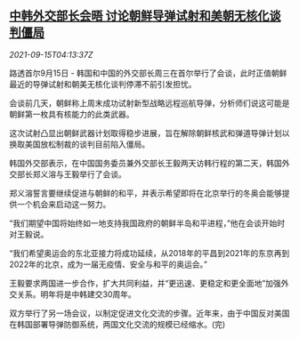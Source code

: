 <!--1631680263000-->
[中韩外交部长会晤 讨论朝鲜导弹试射和美朝无核化谈判僵局](https://cn.reuters.com/article/china-kr-dip-meeting-kp-0915-idCNKBS2GB0AR)
------

<div><i>2021-09-15T04:13:37Z</i></div><p>路透首尔9月15日 - 韩国和中国的外交部长周三在首尔举行了会谈，此时正值朝鲜最近的导弹试射和朝美无核化谈判停滞不前引发担忧。</p><p>会谈前几天，朝鲜称上周末成功试射新型战略远程巡航导弹，分析师们说这可能是朝鲜第一枚具有核能力的此类武器。</p><p>这次试射凸显出朝鲜武器计划取得稳步进展，旨在解除朝鲜核武和弹道导弹计划以换取美国放松制裁的谈判目前陷入僵局。</p><p>韩国外交部表示，在中国国务委员兼外交部长王毅两天访韩行程的第二天，韩国外交部长郑义溶与王毅举行了会谈。</p><p>郑义溶誓言要继续促进与朝鲜的和平，并表示希望即将在北京举行的冬奥会能够提供一个机会来启动这一努力。</p><p>“我们期望中国将始终如一地支持我国政府的朝鲜半岛和平进程，”他在会谈开始时对王毅说。</p><p>“我们希望奥运会的东北亚接力将成功延续，从2018年的平昌到2021年的东京再到2022年的北京，成为一届无疫情、安全与和平的奥运会。”</p><p>王毅要求两国进一步合作，扩大共同利益，并“更迅速、更稳定和更全面地”加强外交关系。明年将是中韩建交30周年。</p><p>双方举行了另一场会议，以制定促进文化交流的步骤。近年来，由于中国反对美国在韩国部署导弹防御系统，两国文化交流的规模已经缩水。(完)</p>
